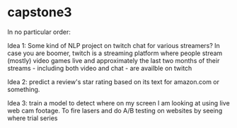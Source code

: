 # capstone3

In no particular order:

Idea 1: Some kind of NLP project on twitch chat for various streamers? In case you are boomer, twitch is a streaming platform where people stream (mostly) video games live and approximately the last two months of their streams - including both video and chat - are availble on twitch

Idea 2: predict a review's star rating based on its text for amazon.com or something.

Idea 3: train a model to detect where on my screen I am looking at using live web cam footage. To fire lasers and do A/B testing on websites by seeing where trial series 

